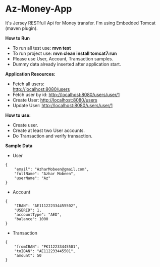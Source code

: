 # Az-Money-App
It's Jersey RESTfull Api for Money transfer. I'm using Embedded Tomcat (maven plugin).



**How to Run**
* To run all test use: **mvn test**
* To run project use:	**mvn clean install tomcat7:run**
* Please use User, Account, Transaction samples.
* Dummy data already inserted after application start.
  
**Application Resources:**
	
* Fetch all users: 	
	[http://localhost:8080/users](http://localhost:8080/users)
* Fetch user by id:	
	[http://localhost:8080/users/user/1](http://localhost:8080/users/user/1)
* Create User:
	[http://localhost:8080/users](http://localhost:8080/users)
* Update User:	[http://localhost:8080/users/user/1](http://localhost:8080/users/user/1)


**How to use:**
* Create user.
* Create at least two User accounts.
* Do Transaction and verify transaction.


**Sample Data**

* User

```
{
	"email": "AzharMobeen@gmail.com",
	"fullName": "Azhar Mobeen",    
	"userName": "Az"
}
```

* Account

```
{
	"IBAN": "AE111222334455502",
	"USERID": 1,	
	"accountType": "AED",
	"balance": 1000
}
```

* Transaction

```
{
	"fromIBAN": "PK112233445501",
	"toIBAN": "AE112233445501",
	"amount": 50
}
```